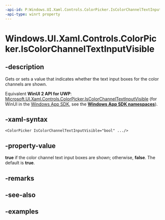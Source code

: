 ```yaml
---
-api-id: P:Windows.UI.Xaml.Controls.ColorPicker.IsColorChannelTextInputVisible
-api-type: winrt property
---
```


<!-- Property syntax.
public bool IsColorChannelTextInputVisible { get;  set; }
-->

# Windows.UI.Xaml.Controls.ColorPicker.IsColorChannelTextInputVisible

## -description

Gets or sets a value that indicates whether the text input boxes for the color channels are shown.

Equivalent **WinUI 2 API for UWP**: [Microsoft.UI.Xaml.Controls.ColorPicker.IsColorChannelTextInputVisible](/windows/winui/api/microsoft.ui.xaml.controls.colorpicker.iscolorchanneltextinputvisible) (for WinUI in the [Windows App SDK](/windows/apps/windows-app-sdk/), see the **[Windows App SDK namespaces](/windows/windows-app-sdk/api/winrt/)**).

## -xaml-syntax

```xaml
<ColorPicker IsColorChannelTextInputVisible="bool" .../>
```

## -property-value

**true** if the color channel text input boxes are shown; otherwise, **false**. The default is **true**.

## -remarks

## -see-also

## -examples

